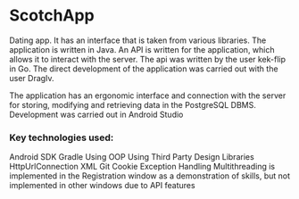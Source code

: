 # ScotchApp

Dating app. It has an interface that is taken from various libraries. The application is written in Java. An API is written for the application, which allows it to interact with the server. The api was written by the user kek-flip in Go. The direct development of the application was carried out with the user DragIv.

The application has an ergonomic interface and connection with the server for storing, modifying and retrieving data in the PostgreSQL DBMS. Development was carried out in Android Studio

<H3> Key technologies used: </H3>
Android SDK
Gradle
Using OOP
Using Third Party Design Libraries
HttpUrlConnection
XML
Git
Cookie
Exception Handling
Multithreading is implemented in the Registration window as a demonstration of skills, but not implemented in other windows due to API features

